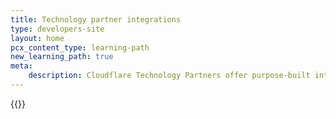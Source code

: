 ```yaml
---
title: Technology partner integrations
type: developers-site
layout: home
pcx_content_type: learning-path
new_learning_path: true
meta:
    description: Cloudflare Technology Partners offer purpose-built integrations with our products, providing expanded functionality for our users. Learn how to configure these integrations with our tutorials and how-to guides.
---
```


{{<learning-path file="technology-partner-integrations.json">}}
